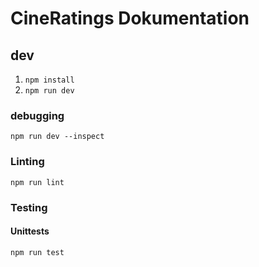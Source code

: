 # CineRatings Dokumentation

## dev
1. `npm install`
1. `npm run dev`

### debugging
`npm run dev --inspect`

### Linting
`npm run lint`

### Testing
#### Unittests
`npm run test`
